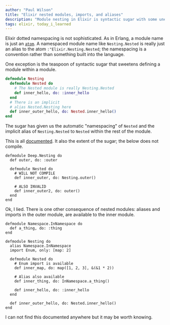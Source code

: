 ```yaml
---
author: "Paul Wilson"
title: "Elixir nested modules, imports, and aliases"
description: "Module nesting in Elixir is syntactic sugar with some unexpected (undocumented) alias and import behaviours"
tags: elixir, today_i_learned
---
```


Elixir dotted namespacing is not sophisticated. As in Erlang, a module name is just an [`atom`](https://elixir-lang.org/getting-started/basic-types.html#atoms). A namespaced module name like `Nesting.Nested` is really just an alias to the atom `:"Elixir.Nesting.Nested`; the namespacing is a convention rather than something built into the language.

One exception is the teaspoon of syntactic sugar that sweetens defining a module within a module.

```elixir
defmodule Nesting
  defmodule Nested do
    # The Nested module is really Nesting.Nested
    def inner_hello, do: :inner_hello
  end
  # There is an implicit
  # alias Nested.Nesting here
  def inner_outer_hello, do: Nested.inner_hello()
end
```

The sugar has given us the automatic "namespacing" of `Nested` and the implicit alias of `Nesting.Nested` to `Nested` within the rest of the module.

This is all [documented](https://hexdocs.pm/elixir/Kernel.html#defmodule/2). It also the extent of the sugar; the below does not compile.

```
defmodule Deep.Nesting do
  def outer, do: :outer

  defmodule Nested do
    # WILL NOT COMPILE
    def inner_outer, do: Nesting.outer()

    # ALSO INVALID
    def inner_outer2, do: outer()
  end
end
```

Ok, I lied. There is one other consequence of nested modules: aliases and imports in the outer module, are available to the inner module.

```
defmodule Namespace.InNamespace do
  def a_thing, do: :thing
end

defmodule Nesting do
  alias Namespace.InNamespace
  import Enum, only: [map: 2]

  defmodule Nested do
    # Enum import is available
    def inner_map, do: map([1, 2, 3], &(&1 * 2))

    # Alias also available
    def inner_thing, do: InNamespace.a_thing()

    def inner_hello, do: :inner_hello
  end

  def inner_outer_hello, do: Nested.inner_hello()
end
```

I can not find this documented anywhere but it may be worth knowing.




